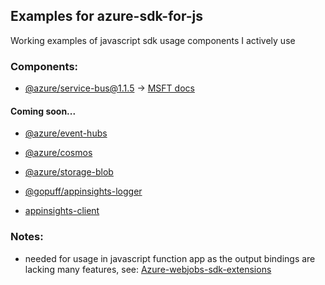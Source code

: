 ## Examples for azure-sdk-for-js
Working examples of javascript sdk usage components I actively use

### Components:

- [@azure/service-bus@1.1.5](https://github.com/Azure/azure-sdk-for-js/tree/master/sdk/servicebus/service-bus) -> [MSFT docs](https://docs.microsoft.com/en-us/azure/service-bus-messaging/service-bus-nodejs-how-to-use-topics-subscriptions)

#### Coming soon...
- [@azure/event-hubs](https://github.com/Azure/azure-sdk-for-js/tree/master/sdk/eventhub/event-hubs)

- [@azure/cosmos](https://github.com/Azure/azure-sdk-for-js/tree/master/sdk/cosmosdb/cosmos)

- [@azure/storage-blob](https://github.com/Azure/azure-sdk-for-js/tree/master/sdk/storage/storage-blob)

- [@gopuff/appinsights-logger](https://github.com/gopuff/appinsights-logger)

- [appinsights-client](https://github.com/bradoyler/azure-appinsights-client)


### Notes:
- needed for usage in javascript function app as the output bindings are lacking many features, see: [Azure-webjobs-sdk-extensions](https://github.com/Azure/azure-webjobs-sdk-extensions)

